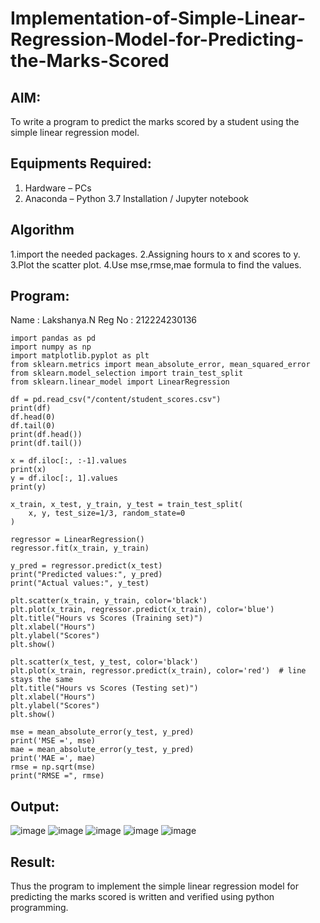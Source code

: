 # Implementation-of-Simple-Linear-Regression-Model-for-Predicting-the-Marks-Scored

## AIM:
To write a program to predict the marks scored by a student using the simple linear regression model.

## Equipments Required:
1. Hardware – PCs
2. Anaconda – Python 3.7 Installation / Jupyter notebook

## Algorithm

1.import the needed packages.
2.Assigning hours to x and scores to y.
3.Plot the scatter plot.
4.Use mse,rmse,mae formula to find the values.

## Program:
Name : Lakshanya.N
Reg No : 212224230136
```
import pandas as pd
import numpy as np
import matplotlib.pyplot as plt
from sklearn.metrics import mean_absolute_error, mean_squared_error
from sklearn.model_selection import train_test_split
from sklearn.linear_model import LinearRegression
```
```
df = pd.read_csv("/content/student_scores.csv")
print(df)
df.head(0)
df.tail(0)
print(df.head())
print(df.tail())
```
```
x = df.iloc[:, :-1].values
print(x)
y = df.iloc[:, 1].values
print(y)
```
```
x_train, x_test, y_train, y_test = train_test_split(
    x, y, test_size=1/3, random_state=0
)
```
```
regressor = LinearRegression()
regressor.fit(x_train, y_train)
```
```
y_pred = regressor.predict(x_test)
print("Predicted values:", y_pred)
print("Actual values:", y_test)
```
```
plt.scatter(x_train, y_train, color='black')
plt.plot(x_train, regressor.predict(x_train), color='blue')
plt.title("Hours vs Scores (Training set)")
plt.xlabel("Hours")
plt.ylabel("Scores")
plt.show()
```
```
plt.scatter(x_test, y_test, color='black')
plt.plot(x_train, regressor.predict(x_train), color='red')  # line stays the same
plt.title("Hours vs Scores (Testing set)")
plt.xlabel("Hours")
plt.ylabel("Scores")
plt.show()
```
```
mse = mean_absolute_error(y_test, y_pred)
print('MSE =', mse)
mae = mean_absolute_error(y_test, y_pred)
print('MAE =', mae)
rmse = np.sqrt(mse)
print("RMSE =", rmse)
```

## Output:

![image](https://github.com/user-attachments/assets/8cd969a3-525a-4d08-ae69-ea2458873df6)
![image](https://github.com/user-attachments/assets/4075e7ec-5f3b-4bc3-bdbf-1ecc81569d4b)
![image](https://github.com/user-attachments/assets/b3576ebe-72a5-47c4-a571-7dd1ed671b23)
![image](https://github.com/user-attachments/assets/dfd8e994-3d54-46a3-b874-1201137be97b)
![image](https://github.com/user-attachments/assets/a359937e-9fad-4473-9616-e3e91cd6b5af)

## Result:
Thus the program to implement the simple linear regression model for predicting the marks scored is written and verified using python programming.

